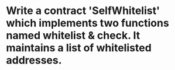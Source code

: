 # Write a contract 'SelfWhitelist' which implements two functions named whitelist & check. It maintains a list of whitelisted addresses.